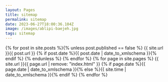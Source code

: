 ```yaml
---
layout: Pages
title: sitemap
permalink: sitemap
date: 2023-06-27T18:00:36.104Z
image: /images/ablipi-baejeh.jpg
tags: sitemap
---
```

<?xml version="1.0" encoding="UTF-8"?>
<urlset xmlns="http://www.sitemaps.org/schemas/sitemap/0.9">
  
  {% for post in site.posts %}{% unless post.published == false %}<url>
    <loc>{{ site.url }}{{ post.url }}</loc>
    {% if post.date %}<lastmod>{{ post.date | date_to_xmlschema }}</lastmod>{% endif %}
  </url>{% endunless %}
  {% endfor %}
  {% for page in site.pages %}<url>
    <loc>{{ site.url }}{{ page.url | remove: "index.html" }}</loc>
    {% if page.date %}<lastmod>{{ page.date | date_to_xmlschema }}</lastmod>{% else %}<lastmod>{{ site.time | date_to_xmlschema }}</lastmod>{% endif %}
  </url>
  {% endfor %}
</urlset>